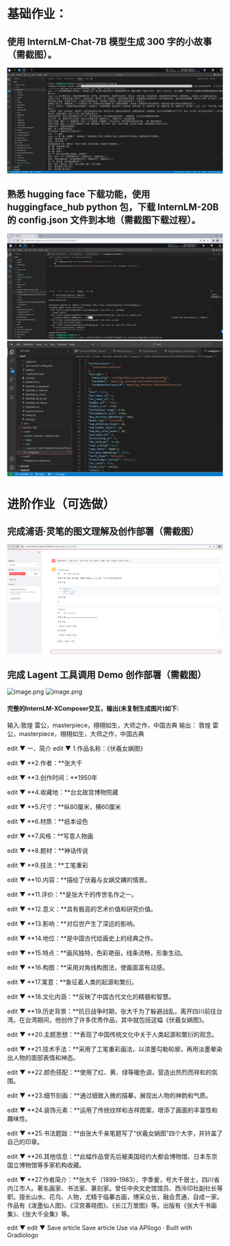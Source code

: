 # 基础作业：

## 使用 InternLM-Chat-7B 模型生成 300 字的小故事（需截图）。
![image.png](images/1.png)

## 熟悉 hugging face 下载功能，使用 huggingface_hub python 包，下载 InternLM-20B 的 config.json 文件到本地（需截图下载过程）。
![image.png](images/2.png)
![image.png](images/3.png)


# 进阶作业（可选做）

## 完成浦语·灵笔的图文理解及创作部署（需截图）
![image.png](images/4.png)

## 完成 Lagent 工具调用 Demo 创作部署（需截图）
![image.png](images/6.png)
![image.png](images/7.png)
#### 完整的InternLM-XComposer交互，输出(未复制生成图片)如下:
输入:敦煌 雷公，masterpiece，栩栩如生，大师之作，中国古典
输出：
敦煌 雷公，masterpiece，栩栩如生，大师之作，中国古典


edit
▼
一、简介
edit
▼
1.作品名称：《伏羲女娲图》


edit
▼
**2.作者：**张大千

edit
▼
**3.创作时间：**1950年


edit
▼
**4.收藏地：**台北故宫博物院藏

edit
▼
**5.尺寸：**纵80厘米，横60厘米


edit
▼
**6.材质：**纸本设色

edit
▼
**7.风格：**写意人物画


edit
▼
**8.题材：**神话传说

edit
▼
**9.技法：**工笔重彩


edit
▼
**10.内容：**描绘了伏羲与女娲交媾的情景。

edit
▼
**11.评价：**是张大千的传世名作之一。


edit
▼
**12.意义：**具有极高的艺术价值和研究价值。

edit
▼
**13.影响：**对后世产生了深远的影响。


edit
▼
**14.地位：**是中国古代绘画史上的经典之作。

edit
▼
**15.特点：**画风独特，色彩艳丽，线条流畅，形象生动。


edit
▼
**16.构图：**采用对角线构图法，使画面富有动感。

edit
▼
**17.寓意：**象征着人类的起源和繁衍。


edit
▼
**18.文化内涵：**反映了中国古代文化的精髓和智慧。

edit
▼
**19.历史背景：**抗日战争时期，张大千为了躲避战乱，离开四川前往台湾。在台湾期间，他创作了许多优秀作品，其中就包括这幅《伏羲女娲图》。


edit
▼
**20.主题思想：**表现了中国传统文化中关于人类起源和繁衍的观念。

edit
▼
**21.技术手法：**采用了工笔重彩画法，以浓墨勾勒轮廓，再用淡墨晕染出人物的面部表情和神态。


edit
▼
**22.颜色搭配：**使用了红、黄、绿等暖色调，营造出热烈而祥和的氛围。

edit
▼
**23.细节刻画：**通过细致入微的描摹，展现出人物的神韵和气质。


edit
▼
**24.装饰元素：**运用了传统纹样和吉祥图案，增添了画面的丰富性和趣味性。

edit
▼
**25.书法题跋：**由张大千亲笔题写了“伏羲女娲图”四个大字，并钤盖了自己的印章。


edit
▼
**26.其他信息：**此幅作品曾先后被美国纽约大都会博物馆、日本东京国立博物馆等多家机构收藏。

edit
▼
**27.作者简介：**张大千（1899-1983），字季爰，号大千居士，四川省内江市人。著名画家、书法家、篆刻家。曾任中央文史馆馆员、西泠印社副社长等职。擅长山水、花鸟、人物，尤精于临摹古画，博采众长，融会贯通，自成一家。作品有《泼墨仙人图》、《汉宫春晓图》、《长江万里图》等。出版有《张大千书画集》、《张大千全集》等。


edit
▼
edit
▼
Save article
Save article
Use via APIlogo
·
Built with Gradiologo


